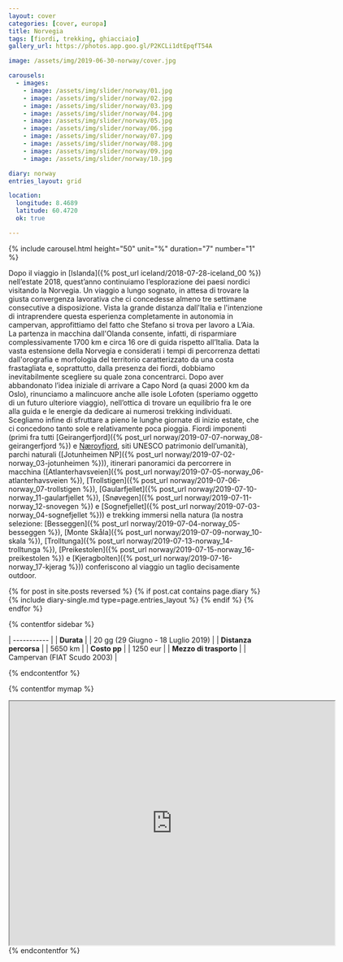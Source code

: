 ```yaml
---
layout: cover
categories: [cover, europa]
title: Norvegia
tags: [fiordi, trekking, ghiacciaio]
gallery_url: https://photos.app.goo.gl/P2KCLi1dtEpqfT54A

image: /assets/img/2019-06-30-norway/cover.jpg

carousels:
  - images: 
    - image: /assets/img/slider/norway/01.jpg
    - image: /assets/img/slider/norway/02.jpg
    - image: /assets/img/slider/norway/03.jpg
    - image: /assets/img/slider/norway/04.jpg
    - image: /assets/img/slider/norway/05.jpg
    - image: /assets/img/slider/norway/06.jpg
    - image: /assets/img/slider/norway/07.jpg
    - image: /assets/img/slider/norway/08.jpg
    - image: /assets/img/slider/norway/09.jpg
    - image: /assets/img/slider/norway/10.jpg

diary: norway
entries_layout: grid

location:
  longitude: 8.4689
  latitude: 60.4720
  ok: true

---
```


{% include carousel.html height="50" unit="%" duration="7" number="1" %}

Dopo il viaggio in [Islanda]({% post_url iceland/2018-07-28-iceland_00 %}) nell’estate 2018, quest’anno continuiamo l’esplorazione dei paesi nordici visitando la Norvegia. Un viaggio a lungo sognato, in attesa di trovare la giusta convergenza lavorativa che ci concedesse almeno tre settimane consecutive a disposizione. Vista la grande distanza dall'Italia e l'intenzione di intraprendere questa esperienza completamente in autonomia in campervan, approfittiamo del fatto che Stefano si trova per lavoro a L’Aia. La partenza in macchina dall'Olanda consente, infatti, di risparmiare complessivamente 1700 km e circa 16 ore di guida rispetto all’Italia. Data la vasta estensione della Norvegia e considerati i tempi di percorrenza dettati dall'orografia e morfologia del territorio caratterizzato da una costa frastagliata e, soprattutto, dalla presenza dei fiordi, dobbiamo inevitabilmente scegliere su quale zona concentrarci. Dopo aver abbandonato l’idea iniziale di arrivare a Capo Nord (a quasi 2000 km da Oslo), rinunciamo a malincuore anche alle isole Lofoten (speriamo oggetto di un futuro ulteriore viaggio), nell’ottica di trovare un equilibrio fra le ore alla guida e le energie da dedicare ai numerosi trekking individuati. Scegliamo infine di sfruttare a pieno le lunghe giornate di inizio estate, che ci concedono tanto sole e relativamente poca pioggia. Fiordi imponenti (primi fra tutti [Geirangerfjord]({% post_url norway/2019-07-07-norway_08-geirangerfjord %}) e [Næroyfjord](/), siti UNESCO patrimonio dell’umanità), parchi naturali ([Jotunheimen NP]({% post_url norway/2019-07-02-norway_03-jotunheimen %})), itinerari panoramici da percorrere in macchina ([Atlanterhavsveien]({% post_url norway/2019-07-05-norway_06-atlanterhavsveien %}), [Trollstigen]({% post_url norway/2019-07-06-norway_07-trollstigen %}), [Gaularfjellet]({% post_url norway/2019-07-10-norway_11-gaularfjellet %}), [Snøvegen]({% post_url norway/2019-07-11-norway_12-snovegen %}) e [Sognefjellet]({% post_url norway/2019-07-03-norway_04-sognefjellet %})) e trekking immersi nella natura (la nostra selezione: [Besseggen]({% post_url norway/2019-07-04-norway_05-besseggen %}), [Monte Skåla]({% post_url norway/2019-07-09-norway_10-skala %}), [Trolltunga]({% post_url norway/2019-07-13-norway_14-trolltunga %}), [Preikestolen]({% post_url norway/2019-07-15-norway_16-preikestolen %}) e [Kjeragbolten]({% post_url norway/2019-07-16-norway_17-kjerag %})) conferiscono al viaggio un taglio decisamente outdoor.

<div class="entries-{{ page.entries_layout }}">
  {% for post in site.posts reversed %}
    {% if post.cat contains page.diary %}
      {% include diary-single.md type=page.entries_layout %}
    {% endif %}
  {% endfor %}
</div>


{% contentfor sidebar %}

| ----------- |
| **Durata**      |
| 20 gg (29 Giugno - 18 Luglio 2019)   |
| **Distanza percorsa** |
| 5650 km |
| **Costo pp**      |
| 1250 eur  |
| **Mezzo di trasporto** |
| Campervan (FIAT Scudo 2003) |

{% endcontentfor %}

{% contentfor mymap %}
  <iframe src="https://www.google.com/maps/d/embed?mid=12SWBL4BMN4vQWSlRx4nOm8s12FFEvFFl&ehbc=2E312F" width="640" height="480"></iframe>
{% endcontentfor %}